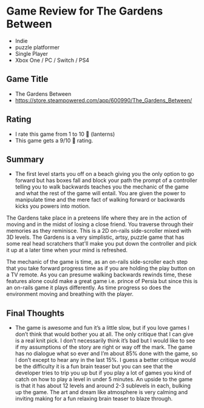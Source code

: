 # Game Review for The Gardens Between

- Indie
- puzzle platformer
- Single Player
- Xbox One / PC / Switch / PS4

## Game Title

- The Gardens Between
- https://store.steampowered.com/app/600990/The_Gardens_Between/

## Rating

- I rate this game from 1 to 10 :izakaya_lantern: (lanterns)
- This game gets a 9/10 :izakaya_lantern: rating.

## Summary

- The first level starts you off on a beach giving you the only option to go forward but has boxes fall and block your path the prompt of a controller telling you to walk backwards teaches you the mechanic of the game and what the rest of the game will entail. You are given the power to manipulate time and the mere fact of walking forward or backwards kicks you powers into motion.

The Gardens take place in a preteens life where they are in the action of moving and in the midst of losing a close friend. You traverse through their memories as they reminisce. This is a 2D on-rails side-scroller mixed with 3D levels. The Gardens is a very simplistic, artsy, puzzle game that has some real head scratchers that'll make you put down the controller and pick it up at a later time when your mind is refreshed.

The mechanic of the game is time, as an on-rails side-scroller each step that you take forward progress time as if you are holding the play button on a TV remote. As you can presume walking backwards rewinds time, these features alone could make a great game i.e. prince of Persia but since this is an on-rails game it plays differently. As time progress so does the environment moving and breathing with the player.

## Final Thoughts

- The game is awesome and fun it’s a little slow, but if you love games I don’t think that would bother you at all. The only critique that I can give is a real knit pick. I don’t necessarily think it’s bad but I would like to see if my assumptions of the story are right or way off the mark. The game has no dialogue what so ever and I’m about 85% done with the game, so I don’t except to hear any in the last 15%. I guess a better critique would be the difficulty it is a fun brain teaser but you can see that the developer tries to trip you up but if you play a lot of games you kind of catch on how to play a level in under 5 minutes. An upside to the game is that it has about 12 levels and around 2-3 sublevels in each, bulking up the game. The art and dream like atmosphere is very calming and inviting making for a fun relaxing brain teaser to blaze through.
